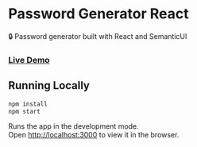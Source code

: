 # Password Generator React
:lock: Password generator built with React and SemanticUI

### [Live Demo](https://password-generator-react.netlify.com/)

## Running Locally

```sh
npm install
npm start
```

Runs the app in the development mode.<br>
Open [http://localhost:3000](http://localhost:3000) to view it in the browser.
